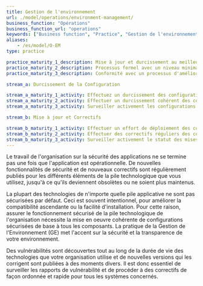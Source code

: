```yaml
---
title: Gestion de l'environnement
url: ./model/operations/environment-management/
business_function: "Opérations"
business_function_url: "operations"
keywords: ["Business function", "Practice", "Gestion de l'environnement"]
aliases:
    - /es/model/O-EM
type: practice

practice_maturity_1_description: Mise à jour et durcissement au meilleur de vos capacités
practice_maturity_2_description: Processus formel avec un niveau minimal de référence en place
practice_maturity_3_description: Conformité avec un processus d'amélioration continue effectif

stream_a: Durcissement de la Configuration

stream_a_maturity_1_activity: Effectuez un durcissement des configurations au maximum de vos possibilités, basé sur des informations facilement disponibles.
stream_a_maturity_2_activity: Effectuer un durcissement cohérent des configurations, en suivant les exigences minimales et les directives en place.
stream_a_maturity_3_activity: Surveiller activement les configurations pour détecter les non-conformités aux exigences minimales, et gérer toute déviation comme un défaut de sécurité.

stream_b: Mise à jour et Correctifs

stream_b_maturity_1_activity: Effectuer un effort de déploiement des correctifs des composants du système et de l'application au mieux de vos capacités.
stream_b_maturity_2_activity: Effectuer des correctifs réguliers des composants du système et de l'application, à travers toute la pile. Assurez-vous que les correctifs sont livrés aux clients rapidement.
stream_b_maturity_3_activity: Surveiller activement le statut des mises à jour et gérer l'absence de mise à jour comme un défaut de sécurité. Obtenir de façon proactive des informations sur les vulnérabilités et les mises à jour pour les composants.
---
```


Le travail de l'organisation sur la sécurité des applications ne se termine pas une fois que l'application est opérationnelle. De nouvelles fonctionnalités de sécurité et de nouveaux correctifs sont régulièrement publiés pour les différents éléments de la pile technologique que vous utilisez, jusqu'à ce qu'ils deviennent obsolètes ou ne soient plus maintenus.

La plupart des technologies de n'importe quelle pile applicative ne sont pas sécurisées par défaut. Ceci est souvent intentionnel, pour améliorer la compatibilité ascendante ou la facilité d'installation. Pour cette raison, assurer le fonctionnement sécurisé de la pile technologique de l'organisation nécessite la mise en oeuvre cohérente de configurations sécurisées de base à tous les composants. La pratique de la Gestion de l'Environnement (GE) met l'accent sur la sécurité et la transparence de votre environnement.

Des vulnérabilités sont découvertes tout au long de la durée de vie des technologies que votre organisation utilise et de nouvelles versions qui les corrigent sont publiées à des moments divers. Il est donc essentiel de surveiller les rapports de vulnérabilité et de procéder à des correctifs de façon ordonnée et rapide pour tous les systèmes concernés.

